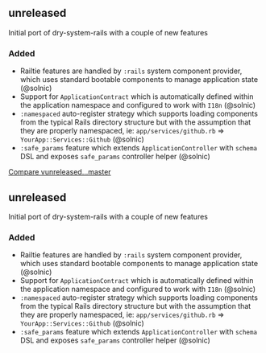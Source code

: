 ## unreleased 

Initial port of dry-system-rails with a couple of new features

### Added

- Railtie features are handled by `:rails` system component provider, which uses standard bootable components to manage application state (@solnic)
- Support for `ApplicationContract` which is automatically defined within the application namespace and configured to work with `I18n` (@solnic)
- `:namespaced` auto-register strategy which supports loading components from the typical Rails directory structure but with the assumption that they are properly namespaced, ie: `app/services/github.rb` => `YourApp::Services::Github` (@solnic)
- `:safe_params` feature which extends `ApplicationController` with `schema` DSL and exposes `safe_params` controller helper (@solnic)


[Compare vunreleased...master](https://github.com/dry-rb/dry-rails/compare/vunreleased...master)

## unreleased 

Initial port of dry-system-rails with a couple of new features

### Added

- Railtie features are handled by `:rails` system component provider, which uses standard bootable components to manage application state (@solnic)
- Support for `ApplicationContract` which is automatically defined within the application namespace and configured to work with `I18n` (@solnic)
- `:namespaced` auto-register strategy which supports loading components from the typical Rails directory structure but with the assumption that they are properly namespaced, ie: `app/services/github.rb` => `YourApp::Services::Github` (@solnic)
- `:safe_params` feature which extends `ApplicationController` with `schema` DSL and exposes `safe_params` controller helper (@solnic)
